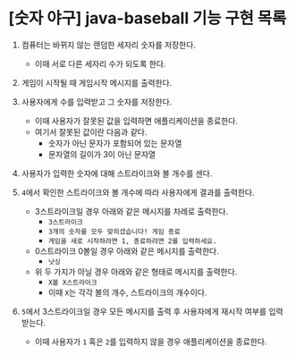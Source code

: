 # [숫자 야구] java-baseball 기능 구현 목록

1. 컴퓨터는 바뀌지 않는 랜덤한 세자리 숫자를 저장한다.
   - 이때 서로 다른 세자리 수가 되도록 한다.

2. 게임이 시작될 때 게임시작 메시지를 출력한다.

3. 사용자에게 수를 입력받고 그 숫자를 저장한다.
   - 이때 사용자가 잘못된 값을 입력하면 애플리케이션을 종료한다.
   - 여기서 잘못된 값이란 다음과 같다.
     - 숫자가 아닌 문자가 포함되어 있는 문자열
     - 문자열의 길이가 3이 아닌 문자열

4. 사용자가 입력한 숫자에 대해 스트라이크와 볼 개수를 센다.

5. `4`에서 확인한 스트라이크와 볼 개수에 따라 사용자에게 결과를 출력한다.
   - 3스트라이크일 경우 아래와 같은 메시지를 차례로 출력한다.
     - `3스트라이크`
     - `3개의 숫자를 모두 맞히셨습니다! 게임 종료`
     - `게임을 새로 시작하려면 1, 종료하려면 2를 입력하세요.`
   - 0스트라이크 0볼일 경우 아래와 같은 메시지를 출력한다.
     - `낫싱`
   - 위 두 가지가 아닐 경우 아래와 같은 형태로 메시지를 출력한다.
     - `X볼 X스트라이크`
     - 이때 `X`는 각각 볼의 개수, 스트라이크의 개수이다.

6. `5`에서 3스트라이크일 경우 모든 메시지를 출력 후 사용자에게 재시작 여부를 입력받는다.
   - 이때 사용자가 `1` 혹은 `2`를 입력하지 않을 경우 애플리케이션을 종료한다.
